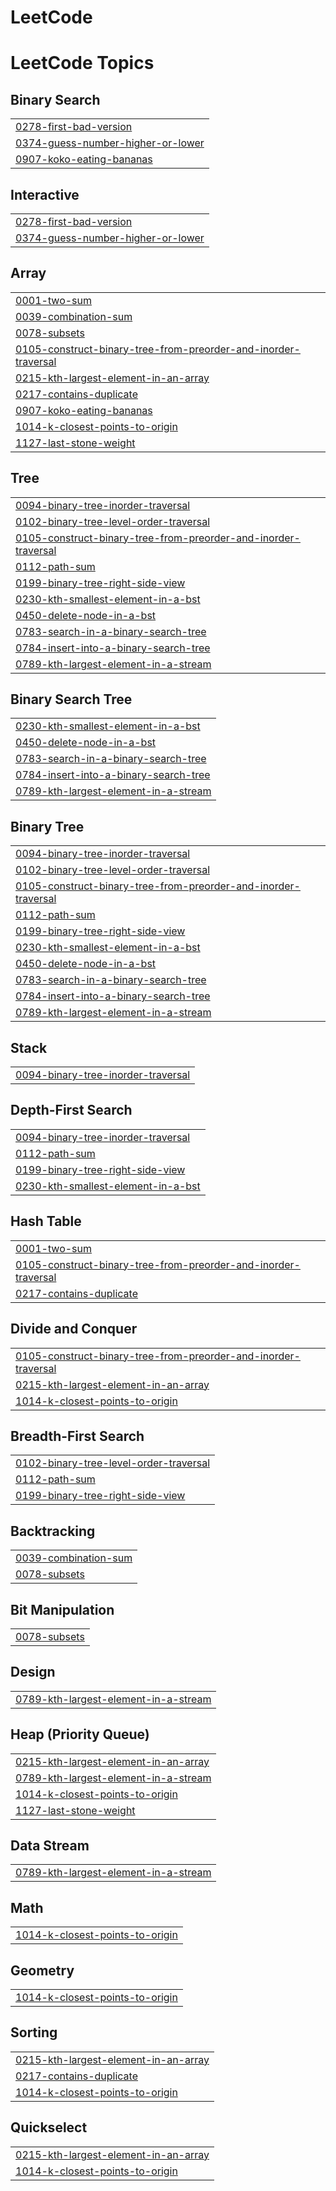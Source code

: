 # LeetCode
<!---LeetCode Topics Start-->
# LeetCode Topics
## Binary Search
|  |
| ------- |
| [0278-first-bad-version](https://github.com/Bulseeye/LeetCode/tree/master/0278-first-bad-version) |
| [0374-guess-number-higher-or-lower](https://github.com/Bulseeye/LeetCode/tree/master/0374-guess-number-higher-or-lower) |
| [0907-koko-eating-bananas](https://github.com/Bulseeye/LeetCode/tree/master/0907-koko-eating-bananas) |
## Interactive
|  |
| ------- |
| [0278-first-bad-version](https://github.com/Bulseeye/LeetCode/tree/master/0278-first-bad-version) |
| [0374-guess-number-higher-or-lower](https://github.com/Bulseeye/LeetCode/tree/master/0374-guess-number-higher-or-lower) |
## Array
|  |
| ------- |
| [0001-two-sum](https://github.com/Bulseeye/LeetCode/tree/master/0001-two-sum) |
| [0039-combination-sum](https://github.com/Bulseeye/LeetCode/tree/master/0039-combination-sum) |
| [0078-subsets](https://github.com/Bulseeye/LeetCode/tree/master/0078-subsets) |
| [0105-construct-binary-tree-from-preorder-and-inorder-traversal](https://github.com/Bulseeye/LeetCode/tree/master/0105-construct-binary-tree-from-preorder-and-inorder-traversal) |
| [0215-kth-largest-element-in-an-array](https://github.com/Bulseeye/LeetCode/tree/master/0215-kth-largest-element-in-an-array) |
| [0217-contains-duplicate](https://github.com/Bulseeye/LeetCode/tree/master/0217-contains-duplicate) |
| [0907-koko-eating-bananas](https://github.com/Bulseeye/LeetCode/tree/master/0907-koko-eating-bananas) |
| [1014-k-closest-points-to-origin](https://github.com/Bulseeye/LeetCode/tree/master/1014-k-closest-points-to-origin) |
| [1127-last-stone-weight](https://github.com/Bulseeye/LeetCode/tree/master/1127-last-stone-weight) |
## Tree
|  |
| ------- |
| [0094-binary-tree-inorder-traversal](https://github.com/Bulseeye/LeetCode/tree/master/0094-binary-tree-inorder-traversal) |
| [0102-binary-tree-level-order-traversal](https://github.com/Bulseeye/LeetCode/tree/master/0102-binary-tree-level-order-traversal) |
| [0105-construct-binary-tree-from-preorder-and-inorder-traversal](https://github.com/Bulseeye/LeetCode/tree/master/0105-construct-binary-tree-from-preorder-and-inorder-traversal) |
| [0112-path-sum](https://github.com/Bulseeye/LeetCode/tree/master/0112-path-sum) |
| [0199-binary-tree-right-side-view](https://github.com/Bulseeye/LeetCode/tree/master/0199-binary-tree-right-side-view) |
| [0230-kth-smallest-element-in-a-bst](https://github.com/Bulseeye/LeetCode/tree/master/0230-kth-smallest-element-in-a-bst) |
| [0450-delete-node-in-a-bst](https://github.com/Bulseeye/LeetCode/tree/master/0450-delete-node-in-a-bst) |
| [0783-search-in-a-binary-search-tree](https://github.com/Bulseeye/LeetCode/tree/master/0783-search-in-a-binary-search-tree) |
| [0784-insert-into-a-binary-search-tree](https://github.com/Bulseeye/LeetCode/tree/master/0784-insert-into-a-binary-search-tree) |
| [0789-kth-largest-element-in-a-stream](https://github.com/Bulseeye/LeetCode/tree/master/0789-kth-largest-element-in-a-stream) |
## Binary Search Tree
|  |
| ------- |
| [0230-kth-smallest-element-in-a-bst](https://github.com/Bulseeye/LeetCode/tree/master/0230-kth-smallest-element-in-a-bst) |
| [0450-delete-node-in-a-bst](https://github.com/Bulseeye/LeetCode/tree/master/0450-delete-node-in-a-bst) |
| [0783-search-in-a-binary-search-tree](https://github.com/Bulseeye/LeetCode/tree/master/0783-search-in-a-binary-search-tree) |
| [0784-insert-into-a-binary-search-tree](https://github.com/Bulseeye/LeetCode/tree/master/0784-insert-into-a-binary-search-tree) |
| [0789-kth-largest-element-in-a-stream](https://github.com/Bulseeye/LeetCode/tree/master/0789-kth-largest-element-in-a-stream) |
## Binary Tree
|  |
| ------- |
| [0094-binary-tree-inorder-traversal](https://github.com/Bulseeye/LeetCode/tree/master/0094-binary-tree-inorder-traversal) |
| [0102-binary-tree-level-order-traversal](https://github.com/Bulseeye/LeetCode/tree/master/0102-binary-tree-level-order-traversal) |
| [0105-construct-binary-tree-from-preorder-and-inorder-traversal](https://github.com/Bulseeye/LeetCode/tree/master/0105-construct-binary-tree-from-preorder-and-inorder-traversal) |
| [0112-path-sum](https://github.com/Bulseeye/LeetCode/tree/master/0112-path-sum) |
| [0199-binary-tree-right-side-view](https://github.com/Bulseeye/LeetCode/tree/master/0199-binary-tree-right-side-view) |
| [0230-kth-smallest-element-in-a-bst](https://github.com/Bulseeye/LeetCode/tree/master/0230-kth-smallest-element-in-a-bst) |
| [0450-delete-node-in-a-bst](https://github.com/Bulseeye/LeetCode/tree/master/0450-delete-node-in-a-bst) |
| [0783-search-in-a-binary-search-tree](https://github.com/Bulseeye/LeetCode/tree/master/0783-search-in-a-binary-search-tree) |
| [0784-insert-into-a-binary-search-tree](https://github.com/Bulseeye/LeetCode/tree/master/0784-insert-into-a-binary-search-tree) |
| [0789-kth-largest-element-in-a-stream](https://github.com/Bulseeye/LeetCode/tree/master/0789-kth-largest-element-in-a-stream) |
## Stack
|  |
| ------- |
| [0094-binary-tree-inorder-traversal](https://github.com/Bulseeye/LeetCode/tree/master/0094-binary-tree-inorder-traversal) |
## Depth-First Search
|  |
| ------- |
| [0094-binary-tree-inorder-traversal](https://github.com/Bulseeye/LeetCode/tree/master/0094-binary-tree-inorder-traversal) |
| [0112-path-sum](https://github.com/Bulseeye/LeetCode/tree/master/0112-path-sum) |
| [0199-binary-tree-right-side-view](https://github.com/Bulseeye/LeetCode/tree/master/0199-binary-tree-right-side-view) |
| [0230-kth-smallest-element-in-a-bst](https://github.com/Bulseeye/LeetCode/tree/master/0230-kth-smallest-element-in-a-bst) |
## Hash Table
|  |
| ------- |
| [0001-two-sum](https://github.com/Bulseeye/LeetCode/tree/master/0001-two-sum) |
| [0105-construct-binary-tree-from-preorder-and-inorder-traversal](https://github.com/Bulseeye/LeetCode/tree/master/0105-construct-binary-tree-from-preorder-and-inorder-traversal) |
| [0217-contains-duplicate](https://github.com/Bulseeye/LeetCode/tree/master/0217-contains-duplicate) |
## Divide and Conquer
|  |
| ------- |
| [0105-construct-binary-tree-from-preorder-and-inorder-traversal](https://github.com/Bulseeye/LeetCode/tree/master/0105-construct-binary-tree-from-preorder-and-inorder-traversal) |
| [0215-kth-largest-element-in-an-array](https://github.com/Bulseeye/LeetCode/tree/master/0215-kth-largest-element-in-an-array) |
| [1014-k-closest-points-to-origin](https://github.com/Bulseeye/LeetCode/tree/master/1014-k-closest-points-to-origin) |
## Breadth-First Search
|  |
| ------- |
| [0102-binary-tree-level-order-traversal](https://github.com/Bulseeye/LeetCode/tree/master/0102-binary-tree-level-order-traversal) |
| [0112-path-sum](https://github.com/Bulseeye/LeetCode/tree/master/0112-path-sum) |
| [0199-binary-tree-right-side-view](https://github.com/Bulseeye/LeetCode/tree/master/0199-binary-tree-right-side-view) |
## Backtracking
|  |
| ------- |
| [0039-combination-sum](https://github.com/Bulseeye/LeetCode/tree/master/0039-combination-sum) |
| [0078-subsets](https://github.com/Bulseeye/LeetCode/tree/master/0078-subsets) |
## Bit Manipulation
|  |
| ------- |
| [0078-subsets](https://github.com/Bulseeye/LeetCode/tree/master/0078-subsets) |
## Design
|  |
| ------- |
| [0789-kth-largest-element-in-a-stream](https://github.com/Bulseeye/LeetCode/tree/master/0789-kth-largest-element-in-a-stream) |
## Heap (Priority Queue)
|  |
| ------- |
| [0215-kth-largest-element-in-an-array](https://github.com/Bulseeye/LeetCode/tree/master/0215-kth-largest-element-in-an-array) |
| [0789-kth-largest-element-in-a-stream](https://github.com/Bulseeye/LeetCode/tree/master/0789-kth-largest-element-in-a-stream) |
| [1014-k-closest-points-to-origin](https://github.com/Bulseeye/LeetCode/tree/master/1014-k-closest-points-to-origin) |
| [1127-last-stone-weight](https://github.com/Bulseeye/LeetCode/tree/master/1127-last-stone-weight) |
## Data Stream
|  |
| ------- |
| [0789-kth-largest-element-in-a-stream](https://github.com/Bulseeye/LeetCode/tree/master/0789-kth-largest-element-in-a-stream) |
## Math
|  |
| ------- |
| [1014-k-closest-points-to-origin](https://github.com/Bulseeye/LeetCode/tree/master/1014-k-closest-points-to-origin) |
## Geometry
|  |
| ------- |
| [1014-k-closest-points-to-origin](https://github.com/Bulseeye/LeetCode/tree/master/1014-k-closest-points-to-origin) |
## Sorting
|  |
| ------- |
| [0215-kth-largest-element-in-an-array](https://github.com/Bulseeye/LeetCode/tree/master/0215-kth-largest-element-in-an-array) |
| [0217-contains-duplicate](https://github.com/Bulseeye/LeetCode/tree/master/0217-contains-duplicate) |
| [1014-k-closest-points-to-origin](https://github.com/Bulseeye/LeetCode/tree/master/1014-k-closest-points-to-origin) |
## Quickselect
|  |
| ------- |
| [0215-kth-largest-element-in-an-array](https://github.com/Bulseeye/LeetCode/tree/master/0215-kth-largest-element-in-an-array) |
| [1014-k-closest-points-to-origin](https://github.com/Bulseeye/LeetCode/tree/master/1014-k-closest-points-to-origin) |
<!---LeetCode Topics End-->